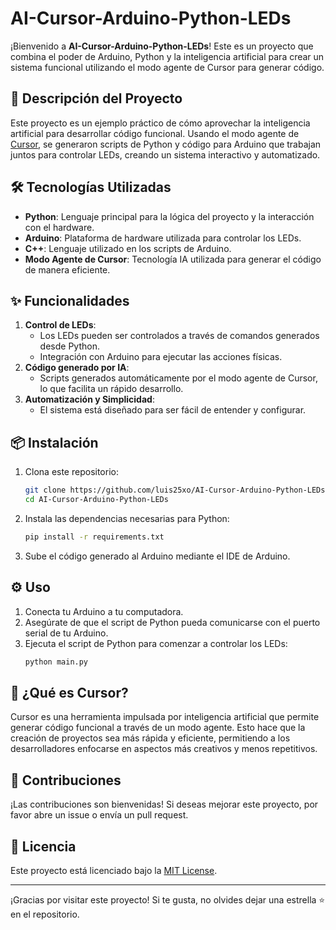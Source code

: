 # AI-Cursor-Arduino-Python-LEDs

¡Bienvenido a **AI-Cursor-Arduino-Python-LEDs**! Este es un proyecto que combina el poder de Arduino, Python y la inteligencia artificial para crear un sistema funcional utilizando el modo agente de Cursor para generar código.

## 🚀 Descripción del Proyecto

Este proyecto es un ejemplo práctico de cómo aprovechar la inteligencia artificial para desarrollar código funcional. Usando el modo agente de [Cursor](https://cursor.com/), se generaron scripts de Python y código para Arduino que trabajan juntos para controlar LEDs, creando un sistema interactivo y automatizado.

## 🛠️ Tecnologías Utilizadas

- **Python**: Lenguaje principal para la lógica del proyecto y la interacción con el hardware.
- **Arduino**: Plataforma de hardware utilizada para controlar los LEDs.
- **C++**: Lenguaje utilizado en los scripts de Arduino.
- **Modo Agente de Cursor**: Tecnología IA utilizada para generar el código de manera eficiente.

## ✨ Funcionalidades

1. **Control de LEDs**: 
   - Los LEDs pueden ser controlados a través de comandos generados desde Python.
   - Integración con Arduino para ejecutar las acciones físicas.
2. **Código generado por IA**: 
   - Scripts generados automáticamente por el modo agente de Cursor, lo que facilita un rápido desarrollo.
3. **Automatización y Simplicidad**:
   - El sistema está diseñado para ser fácil de entender y configurar.

## 📦 Instalación

1. Clona este repositorio:
   ```bash
   git clone https://github.com/luis25xo/AI-Cursor-Arduino-Python-LEDs.git
   cd AI-Cursor-Arduino-Python-LEDs
   ```

2. Instala las dependencias necesarias para Python:
   ```bash
   pip install -r requirements.txt
   ```

3. Sube el código generado al Arduino mediante el IDE de Arduino.

## ⚙️ Uso

1. Conecta tu Arduino a tu computadora.
2. Asegúrate de que el script de Python pueda comunicarse con el puerto serial de tu Arduino.
3. Ejecuta el script de Python para comenzar a controlar los LEDs:
   ```bash
   python main.py
   ```

## 🧠 ¿Qué es Cursor?

Cursor es una herramienta impulsada por inteligencia artificial que permite generar código funcional a través de un modo agente. Esto hace que la creación de proyectos sea más rápida y eficiente, permitiendo a los desarrolladores enfocarse en aspectos más creativos y menos repetitivos.

## 🤝 Contribuciones

¡Las contribuciones son bienvenidas! Si deseas mejorar este proyecto, por favor abre un issue o envía un pull request.

## 📝 Licencia

Este proyecto está licenciado bajo la [MIT License](LICENSE).

---

¡Gracias por visitar este proyecto! Si te gusta, no olvides dejar una estrella ⭐ en el repositorio.
